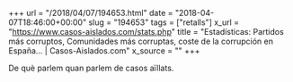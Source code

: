+++
url = "/2018/04/07/194653.html"
date = "2018-04-07T18:46:00+00:00"
slug = "194653"
tags = ["retalls"]
x_url = "https://www.casos-aislados.com/stats.php"
title = "Estadísticas: Partidos más corruptos, Comunidades más corruptas, coste de la corrupción en España… | Casos-Aislados.com"
x_source = ""
+++


De què parlem quan parlem de casos aïllats.

